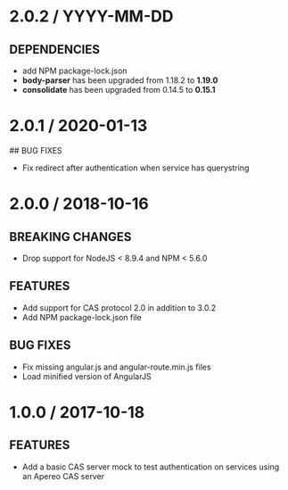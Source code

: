 # 2.0.2 / YYYY-MM-DD

## DEPENDENCIES

- add NPM package-lock.json
- **body-parser** has been upgraded from 1.18.2 to **1.19.0**
- **consolidate** has been upgraded from 0.14.5 to **0.15.1**

# 2.0.1 / 2020-01-13

## BUG FIXES

- Fix redirect after authentication when service has querystring

# 2.0.0 / 2018-10-16

## BREAKING CHANGES

- Drop support for NodeJS < 8.9.4 and NPM < 5.6.0

## FEATURES

- Add support for CAS protocol 2.0 in addition to 3.0.2
- Add NPM package-lock.json file

## BUG FIXES

- Fix missing angular.js and angular-route.min.js files
- Load minified version of AngularJS

# 1.0.0 / 2017-10-18

## FEATURES

- Add a basic CAS server mock to test authentication on services using an Apereo CAS server
